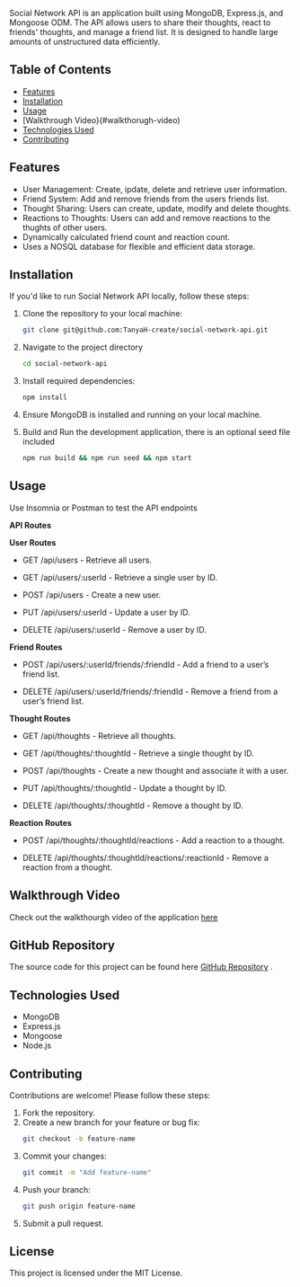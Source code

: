
Social Network API is an application built using MongoDB, Express.js, and Mongoose ODM. The API allows users to share their thoughts, react to friends' thoughts, and manage a friend list. It is designed to handle large amounts of unstructured data efficiently.

## Table of Contents
- [Features](#features)
- [Installation](#installation)
- [Usage](#Usage)
- [Walkthrough Video}(#walkthorugh-video)
- [Technologies Used](#technologies-used)
- [Contributing](#contributing)


## Features
- User Management: Create, ipdate, delete and retrieve user information.
- Friend System: Add and remove friends from the users friends list.
- Thought Sharing: Users can create, update, modify and delete thoughts.
- Reactions to Thoughts: Users can add and remove reactions to the thughts of other users.
- Dynamically calculated friend count and reaction count.
- Uses a NOSQL database for flexible and efficient data storage.

## Installation
If you'd like to run Social Network API locally, follow these steps:

1. Clone the repository to your local machine:
   ```bash
   git clone git@github.com:TanyaH-create/social-network-api.git
   
2. Navigate to the project directory 
   ```bash
   cd social-network-api

3. Install required dependencies:
   ```bash
   npm install

4. Ensure MongoDB is installed and running on your local machine.
   
5. Build and Run the development application, there is an optional seed file included
   ~~~bash
   npm run build && npm run seed && npm start

   
## Usage
Use Insomnia or Postman to test the API endpoints

**API Routes**

**User Routes**

- GET /api/users - Retrieve all users.

- GET /api/users/:userId - Retrieve a single user by ID.

- POST /api/users - Create a new user.

- PUT /api/users/:userId - Update a user by ID.

- DELETE /api/users/:userId - Remove a user by ID.

**Friend Routes**

- POST /api/users/:userId/friends/:friendId - Add a friend to a user’s friend list.

- DELETE /api/users/:userId/friends/:friendId - Remove a friend from a user’s friend list.

**Thought Routes**

- GET /api/thoughts - Retrieve all thoughts.

- GET /api/thoughts/:thoughtId - Retrieve a single thought by ID.

- POST /api/thoughts - Create a new thought and associate it with a user.

- PUT /api/thoughts/:thoughtId - Update a thought by ID.

- DELETE /api/thoughts/:thoughtId - Remove a thought by ID.

**Reaction Routes**

- POST /api/thoughts/:thoughtId/reactions - Add a reaction to a thought.

- DELETE /api/thoughts/:thoughtId/reactions/:reactionId - Remove a reaction from a thought.

## Walkthrough Video
Check out the walkthourgh video of the application [here](https://drive.google.com/file/d/1miIFseOapcndOhxYJCL-vvo6robPhwkn/view?usp=drive_link)   


## GitHub Repository
The source code for this project can be found here [GitHub Repository](https://github.com/TanyaH-create/social-network-api) .

## Technologies Used
- MongoDB
- Express.js
- Mongoose
- Node.js 

## Contributing
Contributions are welcome! Please follow these steps:
1.	Fork the repository.
2.	Create a new branch for your feature or bug fix:
    ```bash
    git checkout -b feature-name
3.	Commit your changes:
    ```bash
    git commit -m "Add feature-name"
4.	Push your branch:
    ```bash
    git push origin feature-name
5.	Submit a pull request.

  
## License
This project is licensed under the MIT License.



